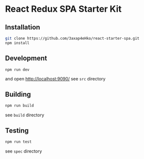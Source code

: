 # React Redux SPA Starter Kit

## Installation

``` bash
git clone https://github.com/3axap4eHko/react-starter-spa.git
npm install
```

## Development

``` bash
npm run dev
```
and open [http://localhost:9090/](http://localhost:9090/)
see `src` directory

## Building
``` bash
npm run build
```
see `build` directory

## Testing
``` bash
npm run test
```
see `spec` directory

